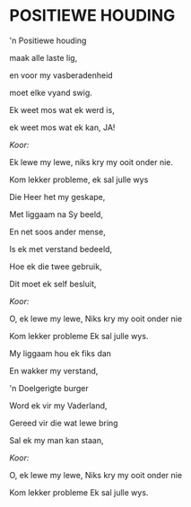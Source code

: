 # POSITIEWE HOUDING

'n Positiewe houding

maak alle laste lig,

en voor my vasberadenheid

moet elke vyand swig.

Ek weet mos wat ek werd is,

ek weet mos wat ek kan, JA!


_Koor:_

Ek lewe my lewe, niks kry my ooit onder nie.

Kom lekker probleme, ek sal julle wys


Die Heer het my geskape,

Met liggaam na Sy beeld,

En net soos ander mense,

Is ek met verstand bedeeld,

Hoe ek die twee gebruik,

Dit moet ek self besluit,


_Koor:_

O, ek lewe my lewe, Niks kry my ooit onder nie

Kom lekker probleme Ek sal julle wys.


My liggaam hou ek fiks dan

En wakker my verstand,

'n Doelgerigte burger

Word ek vir my Vaderland,

Gereed vir die wat lewe bring

Sal ek my man kan staan,


_Koor:_

O, ek lewe my lewe, Niks kry my ooit onder nie

Kom lekker probleme Ek sal julle wys.

